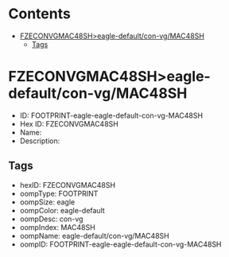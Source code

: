 



Contents
========

* [FZECONVGMAC48SH>eagle-default/con-vg/MAC48SH](#fzeconvgmac48sheagle-defaultcon-vgmac48sh)
	* [Tags](#tags)

# FZECONVGMAC48SH>eagle-default/con-vg/MAC48SH

- ID: FOOTPRINT-eagle-eagle-default-con-vg-MAC48SH
- Hex ID: FZECONVGMAC48SH
- Name: 
- Description: 

## Tags

- hexID: FZECONVGMAC48SH
- oompType: FOOTPRINT
- oompSize: eagle
- oompColor: eagle-default
- oompDesc: con-vg
- oompIndex: MAC48SH
- oompName: eagle-default/con-vg/MAC48SH
- oompID: FOOTPRINT-eagle-eagle-default-con-vg-MAC48SH
